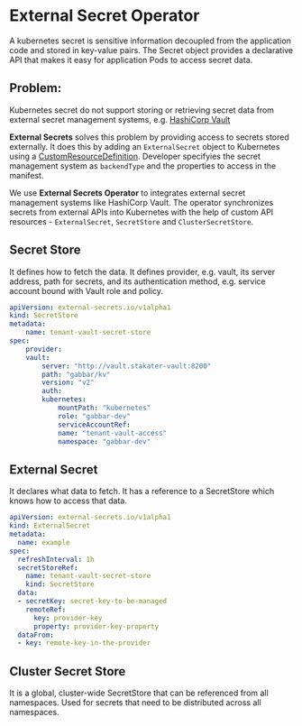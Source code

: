 # External Secret Operator

A kubernetes secret is sensitive information decoupled from the application code and stored in key-value pairs. The Secret object provides a declarative API that makes it easy for application Pods to access secret data.

## Problem: 
Kubernetes secret do not support storing or retrieving secret data from external secret management systems, e.g. [HashiCorp Vault](https://www.vaultproject.io/)

**External Secrets** solves this problem by providing access to secrets stored externally. It does this by adding an `ExternalSecret` object to Kubernetes using a [CustomResourceDefinition](https://kubernetes.io/docs/concepts/extend-kubernetes/api-extension/custom-resources/). Developer specifyies the secret management system as `backendType` and the properties to access in the manifest.

We use **External Secrets Operator** to integrates external secret management systems like HashiCorp Vault. The operator synchronizes secrets from external APIs into Kubernetes with the help of custom API resources - `ExternalSecret`, `SecretStore` and `ClusterSecretStore`.

## Secret Store 
It defines how to fetch the data. It defines provider, e.g. vault, its server address, path for secrets, and its authentication method, e.g. service account bound with Vault role and policy.
```yaml
apiVersion: external-secrets.io/v1alpha1
kind: SecretStore
metadata:
    name: tenant-vault-secret-store
spec:
    provider:
    vault:
        server: "http://vault.stakater-vault:8200"
        path: "gabbar/kv"
        version: "v2"
        auth:
        kubernetes:
            mountPath: "kubernetes"
            role: "gabbar-dev"
            serviceAccountRef:
            name: "tenant-vault-access"
            namespace: "gabbar-dev"
```

## External Secret
It declares what data to fetch. It has a reference to a SecretStore which knows how to access that data.
```yaml
apiVersion: external-secrets.io/v1alpha1
kind: ExternalSecret
metadata:
  name: example
spec:
  refreshInterval: 1h
  secretStoreRef:
    name: tenant-vault-secret-store
    kind: SecretStore
  data:
  - secretKey: secret-key-to-be-managed
    remoteRef:
      key: provider-key
      property: provider-key-property
  dataFrom:
  - key: remote-key-in-the-provider
```

## Cluster Secret Store
It is a global, cluster-wide SecretStore that can be referenced from all namespaces. Used for secrets that need to be distributed across all namespaces.
